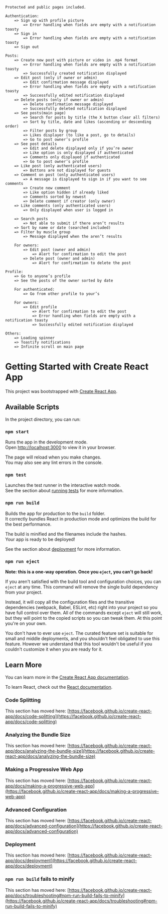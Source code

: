 	Protected and public pages included.

	Authentication:
		=> Sign up with profile picture
			=> Error handling when fields are empty with a notification toasty
		=> Sign in
			=> Error handling when fields are empty with a notification toasty
		=> Sign out
	
	Posts:
		=> Create new post with picture or video in .mp4 format
			=> Error handling when fields are empty with a notification toasty
			=> Successfully created notification displayed
		=> Edit post (only if owner or admin)
			=> Edit confirmation message displayed
			=> Error handling when fields are empty with a notification toasty
			=> Successfully edited notification displayed
		=> Delete posts (only if owner or admin)
			=> Delete confirmation message displayed
			=> Successfully deleted notification displayed
		=> See posts(main page)
			=> Search for posts by title (the X button clear all filters)
			=> Sort by title, date and likes (ascending or descending order)
			=> Filter posts by group
			=> Likes displayer (to like a post, go to details)
			=> Go to post owner’s profile
		=> See post details
			=> Edit and delete displayed only if you’re owner
			=> Like option is only displayed if authenticated
			=> Comments only displayed if authenticated
			=> Go to post owner’s profile
		=> Like post (only authenticated users)
			=> Buttons are not displayed for guests
		=> Comment on post (only authenticated users)
			=> A message is displayed to sign in if you want to see comments
			=> Create new comment
			=> Like option hidden if already liked
			=> Comments sorted by newest
			=> Delete comment if creator (only owner)
		=> Like comments (only authenticated users)
			=> Only displayed when user is logged in
	
		=> Search posts
			=> Not able to submit if there aren’t results
		=> Sort by name or date (searched included)
		=> Filter by muscle group
			=> Message displayed when the aren’t results
	
		For owners: 
			=> Edit post (owner and admin)
				=> Alert for confirmation to edit the post
			=> Delete post (owner and admin)
				=> Alert for confirmation to delete the post
	
	Profile: 
		=> Go to anyone’s profile
		=> See the posts of the owner sorted by date
	
		For authenticated:
			=> Go from other profile to your’s
		
		For owners:
			=> Edit profile
				=> Alert for confirmation to edit the post
				=> Error handling when fields are empty with a notification toasty
				=> Successfully edited notification displayed
	
	Others:
		=> Loading spinner
		=> Toastify notifications
		=> Infinite scroll on main page

# Getting Started with Create React App

This project was bootstrapped with [Create React App](https://github.com/facebook/create-react-app).

## Available Scripts

In the project directory, you can run:

### `npm start`

Runs the app in the development mode.\
Open [http://localhost:3000](http://localhost:3000) to view it in your browser.

The page will reload when you make changes.\
You may also see any lint errors in the console.

### `npm test`

Launches the test runner in the interactive watch mode.\
See the section about [running tests](https://facebook.github.io/create-react-app/docs/running-tests) for more information.

### `npm run build`

Builds the app for production to the `build` folder.\
It correctly bundles React in production mode and optimizes the build for the best performance.

The build is minified and the filenames include the hashes.\
Your app is ready to be deployed!

See the section about [deployment](https://facebook.github.io/create-react-app/docs/deployment) for more information.

### `npm run eject`

**Note: this is a one-way operation. Once you `eject`, you can't go back!**

If you aren't satisfied with the build tool and configuration choices, you can `eject` at any time. This command will remove the single build dependency from your project.

Instead, it will copy all the configuration files and the transitive dependencies (webpack, Babel, ESLint, etc) right into your project so you have full control over them. All of the commands except `eject` will still work, but they will point to the copied scripts so you can tweak them. At this point you're on your own.

You don't have to ever use `eject`. The curated feature set is suitable for small and middle deployments, and you shouldn't feel obligated to use this feature. However we understand that this tool wouldn't be useful if you couldn't customize it when you are ready for it.

## Learn More

You can learn more in the [Create React App documentation](https://facebook.github.io/create-react-app/docs/getting-started).

To learn React, check out the [React documentation](https://reactjs.org/).

### Code Splitting

This section has moved here: [https://facebook.github.io/create-react-app/docs/code-splitting](https://facebook.github.io/create-react-app/docs/code-splitting)

### Analyzing the Bundle Size

This section has moved here: [https://facebook.github.io/create-react-app/docs/analyzing-the-bundle-size](https://facebook.github.io/create-react-app/docs/analyzing-the-bundle-size)

### Making a Progressive Web App

This section has moved here: [https://facebook.github.io/create-react-app/docs/making-a-progressive-web-app](https://facebook.github.io/create-react-app/docs/making-a-progressive-web-app)

### Advanced Configuration

This section has moved here: [https://facebook.github.io/create-react-app/docs/advanced-configuration](https://facebook.github.io/create-react-app/docs/advanced-configuration)

### Deployment

This section has moved here: [https://facebook.github.io/create-react-app/docs/deployment](https://facebook.github.io/create-react-app/docs/deployment)

### `npm run build` fails to minify

This section has moved here: [https://facebook.github.io/create-react-app/docs/troubleshooting#npm-run-build-fails-to-minify](https://facebook.github.io/create-react-app/docs/troubleshooting#npm-run-build-fails-to-minify)
